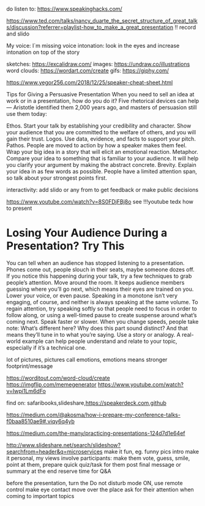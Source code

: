 do listen to: https://www.speakinghacks.com/

https://www.ted.com/talks/nancy_duarte_the_secret_structure_of_great_talks/discussion?referrer=playlist-how_to_make_a_great_presentation
!! record and slido

My voice: I`m missing voice intonation: look in the eyes and increase intonation on top of the story

sketches: https://excalidraw.com/
images: https://undraw.co/illustrations
word clouds: https://wordart.com/create
gifs: https://giphy.com/

https://www.yegor256.com/2018/12/25/speaker-cheat-sheet.html

Tips for Giving a Persuasive Presentation
When you need to sell an idea at work or in a presentation, how do you do it? Five rhetorical devices can help — Aristotle identified them 2,000 years ago, and masters of persuasion still use them today:

Ethos. Start your talk by establishing your credibility and character. Show your audience that you are committed to the welfare of others, and you will gain their trust.
Logos. Use data, evidence, and facts to support your pitch.
Pathos. People are moved to action by how a speaker makes them feel. Wrap your big idea in a story that will elicit an emotional reaction.
Metaphor. Compare your idea to something that is familiar to your audience. It will help you clarify your argument by making the abstract concrete.
Brevity. Explain your idea in as few words as possible. People have a limited attention span, so talk about your strongest points first.


interactivity: add slido or any from to get feedback or make public decisions

https://www.youtube.com/watch?v=8S0FDjFBj8o
see !!!youtube tedx how to present

# Losing Your Audience During a Presentation? Try This
You can tell when an audience has stopped listening to a presentation. Phones come out, people slouch in their seats, maybe someone dozes off. If you notice this happening during your talk, try a few techniques to grab people’s attention.
Move around the room. It keeps audience members guessing where you’ll go next, which means their eyes are trained on you.
Lower your voice, or even pause. Speaking in a monotone isn’t very engaging, of course, and neither is always speaking at the same volume. To regain attention, try speaking softly so that people need to focus in order to follow along, or using a well-timed pause to create suspense around what’s coming next.
Speak faster or slower. When you change speeds, people take note: What’s different here? Why does this part sound distinct? And that means they’ll tune in to what you’re saying.
Use a story or analogy. A real-world example can help people understand and relate to your topic, especially if it’s a technical one.



lot of pictures, pictures call emotions, emotions means stronger footprint/message

https://worditout.com/word-cloud/create
https://imgflip.com/memegenerator
https://www.youtube.com/watch?v=Iwpi1Lm6dFo


find on: safaribooks,slideshare,https://speakerdeck.com,github

https://medium.com/@akosma/how-i-prepare-my-conference-talks-f0baa8510ae9#.viqy6q4yb

https://medium.com/the-many/practicing-presentations-124d7d1e64ef

http://www.slideshare.net/search/slideshow?searchfrom=header&q=microservices
make it fun, eg. funny pics
intro
make it personal, my views
involve participants: make them vote, guess, smile, point at them, prepare quick quiz/task for them
post final message or summary at the end
reserve time for Q&A

before the presentation, turn the Do not disturb mode ON, use remote control
make eye contact
move over the place
ask for their attention when coming to important topics
